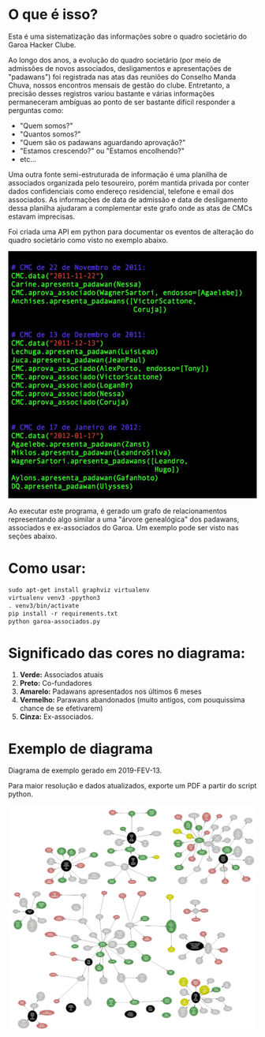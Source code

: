 # O que é isso?

Esta é uma sistematização das informações sobre o quadro societário do Garoa Hacker Clube.

Ao longo dos anos, a evolução do quadro societário (por meio de admissões de novos associados, desligamentos e apresentações de "padawans") foi registrada nas atas das reuniões do Conselho Manda Chuva, nossos encontros mensais de gestão do clube. Entretanto, a precisão desses registros variou bastante e várias informações permaneceram ambíguas ao ponto de ser bastante difícil responder a perguntas como:

* "Quem somos?"
* "Quantos somos?"
* "Quem são os padawans aguardando aprovação?"
* "Estamos crescendo?" ou "Estamos encolhendo?"
* etc...

Uma outra fonte semi-estruturada de informação é uma planilha de associados organizada pelo tesoureiro, porém mantida privada por conter dados confidenciais como endereço residencial, telefone e email dos associados. As informações de data de admissão e data de desligamento dessa planilha ajudaram a complementar este grafo onde as atas de CMCs estavam imprecisas.

Foi criada uma API em python para documentar os eventos de alteração do quadro societário como visto no exemplo abaixo.

![Exemplo de uso da API de associados para documentar alterações do quadro societário em reuniões do CMC.](exemplos/API_de_associados.jpg)

Ao executar este programa, é gerado um grafo de relacionamentos representando algo similar a uma "árvore genealógica" dos padawans, associados e ex-associados do Garoa. Um exemplo pode ser visto nas seções abaixo.

# Como usar:

    sudo apt-get install graphviz virtualenv
    virtualenv venv3 -ppython3
    . venv3/bin/activate
    pip install -r requirements.txt
    python garoa-associados.py

# Significado das cores no diagrama:

1. **Verde:** Associados atuais
2. **Preto:** Co-fundadores
3. **Amarelo:** Padawans apresentados nos últimos 6 meses
4. **Vermelho:** Parawans abandonados (muito antigos, com pouquissima chance de se efetivarem)
5. **Cinza:** Ex-associados.

# Exemplo de diagrama

Diagrama de exemplo gerado em 2019-FEV-13.

Para maior resolução e dados atualizados, exporte um PDF a partir do script python.

![Gerado em 2019-FEV-13.](exemplos/diagrama_garoa.jpg)
